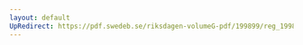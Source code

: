 ```yaml
---
layout: default
UpRedirect: https://pdf.swedeb.se/riksdagen-volumeG-pdf/199899/reg_199899/reg_199899_0265.pdf
---
```

